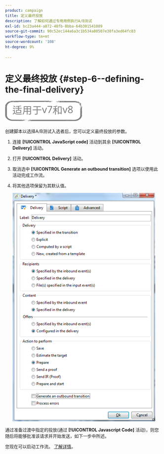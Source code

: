 ```yaml
---
product: campaign
title: 定义最终投放
description: 了解如何通过专用用例执行A/B测试
exl-id: bc23a444-a872-48fb-8bba-64b301541089
source-git-commit: 90c52ec144a6a3c1b534a80507e38fa3ed64fc83
workflow-type: tm+mt
source-wordcount: '108'
ht-degree: 9%

---
```


# 定义最终投放 {#step-6--defining-the-final-delivery}

![](../../assets/common.svg)

创建脚本以选择A/B测试入选者后，您可以定义最终投放的参数。

1. 连接 **[!UICONTROL JavaScript code]** 活动到其余 **[!UICONTROL Delivery]** 活动。
1. 打开 **[!UICONTROL Delivery]** 活动。
1. 取消选中 **[!UICONTROL Generate an outbound transition]** 选项以使用此活动完成工作流。
1. 将其他选项保留为其默认值。

   ![](assets/ab_test_final_delivery.png)

通过准备过渡中指定的投放(通过 **[!UICONTROL Javascript Code]** 活动)，则您随后将能够批准该请求并开始发送，如下一步中所述。

您现在可以启动工作流。 [了解详情](a-b-testing-uc-start-workflow.md)。
